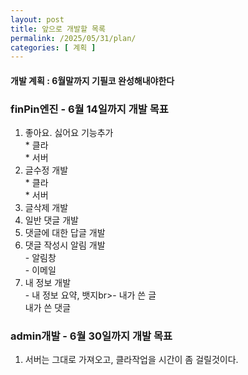 ```yaml
---
layout: post
title: 앞으로 개발할 목록
permalink: /2025/05/31/plan/
categories: [ 계획 ]
---
```

#### 개발 계획 : 6월말까지 기필코 완성해내야한다
### finPin엔진 - 6월 14일까지 개발 목표
1. 좋아요. 싫어요 기능추가<br>* 클라<br>* 서버
1. 글수정 개발<br>* 클라<br>* 서버
1. 글삭제 개발
1. 일반 댓글 개발
1. 댓글에 대한 답글 개발
1. 댓글 작성시 알림 개발<br>- 알림창<br>- 이메일
1. 내 정보 개발<br>- 내 정보 요약, 뱃지br>- 내가 쓴 글<br>내가 쓴 댓글
### admin개발 - 6월 30일까지 개발 목표
1. 서버는 그대로 가져오고, 클라작업을 시간이 좀 걸릴것이다.